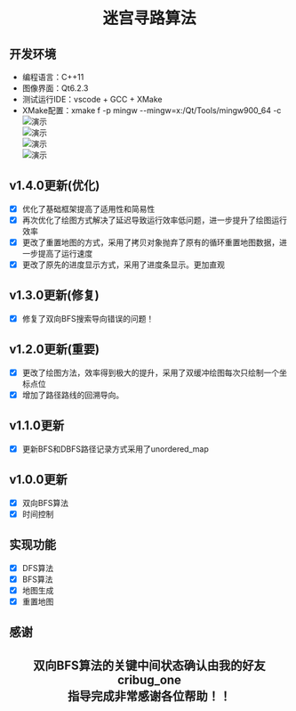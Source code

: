 <div align="center">
<h1 align="center">迷宫寻路算法</h1>
</div>

 ## 开发环境
 - 编程语言：C++11
 - 图像界面：Qt6.2.3
 - 测试运行IDE：vscode + GCC + XMake
 - XMake配置：xmake f -p mingw --mingw=x:/Qt/Tools/mingw900_64 -c 
 ![演示](https://gitee.com/ricocosoul_admin/maze-routing-algorithm/raw/master/img/主界面.png) \
 ![演示](https://gitee.com/ricocosoul_admin/maze-routing-algorithm/raw/master/img/DFS.png) \
 ![演示](https://gitee.com/ricocosoul_admin/maze-routing-algorithm/raw/master/img/BFS.png) \
 ![演示](https://gitee.com/ricocosoul_admin/maze-routing-algorithm/raw/master/img/DBFS.png) 

 ## v1.4.0更新(优化)
 - [x] 优化了基础框架提高了适用性和简易性
 - [x] 再次优化了绘图方式解决了延迟导致运行效率低问题，进一步提升了绘图运行效率
 - [x] 更改了重置地图的方式，采用了拷贝对象抛弃了原有的循环重置地图数据，进一步提高了运行速度
 - [x] 更改了原先的进度显示方式，采用了进度条显示。更加直观

 ## v1.3.0更新(修复)
 - [x] 修复了双向BFS搜索导向错误的问题！
 
 ## v1.2.0更新(重要)
 - [x] 更改了绘图方法，效率得到极大的提升，采用了双缓冲绘图每次只绘制一个坐标点位
 - [x] 增加了路径路线的回溯导向。

 ## v1.1.0更新
 - [x] 更新BFS和DBFS路径记录方式采用了unordered_map

## v1.0.0更新
- [x] 双向BFS算法
- [x] 时间控制

## 实现功能
- [x] DFS算法
- [x] BFS算法
- [x] 地图生成
- [x] 重置地图

 ## 感谢
 <div align="center">
<h2 align="center">双向BFS算法的关键中间状态确认由我的好友 cribug_one <br />指导完成非常感谢各位帮助！！</h2>
</div>
 
